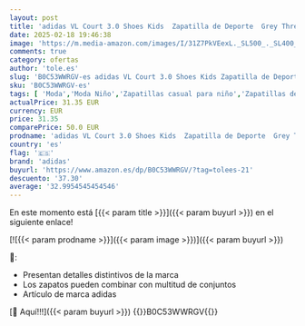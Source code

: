 ```yaml
---
layout: post
title: 'adidas VL Court 3.0 Shoes Kids  Zapatilla de Deporte  Grey Three/Cloud White/Grey Two  38 2/3 EU'
date: 2025-02-18 19:46:38
image: 'https://m.media-amazon.com/images/I/31Z7PkVEexL._SL500_._SL400_.jpg'
comments: true
category: ofertas
author: 'tole.es'
slug: 'B0C53WWRGV-es adidas VL Court 3.0 Shoes Kids Zapatilla de Deporte Grey...'
sku: 'B0C53WWRGV-es'
tags: [ 'Moda','Moda Niño','Zapatillas casual para niño','Zapatillas deportivas y de moda para niños','Zapatos de niño','adidas','zapatilla','🇪🇸', ]
actualPrice: 31.35 EUR
currency: EUR
price: 31.35
comparePrice: 50.0 EUR
prodname: 'adidas VL Court 3.0 Shoes Kids  Zapatilla de Deporte  Grey Three/Cloud White/Grey Two  38 2/3 EU'
country: 'es'
flag: '🇪🇸'
brand: 'adidas'
buyurl: 'https://www.amazon.es/dp/B0C53WWRGV/?tag=tolees-21'
descuento: '37.30'
average: '32.9954545454546'
---
```


En este momento está [{{< param title >}}]({{< param buyurl >}}) en el siguiente enlace!

[![{{< param prodname >}}]({{< param image >}})]({{< param buyurl >}})

🔎:

- Presentan detalles distintivos de la marca
- Los zapatos pueden combinar con multitud de conjuntos
- Artículo de marca adidas

[🛒 Aquí!!!]({{< param buyurl >}})
{{<world>}}B0C53WWRGV{{</world>}}
